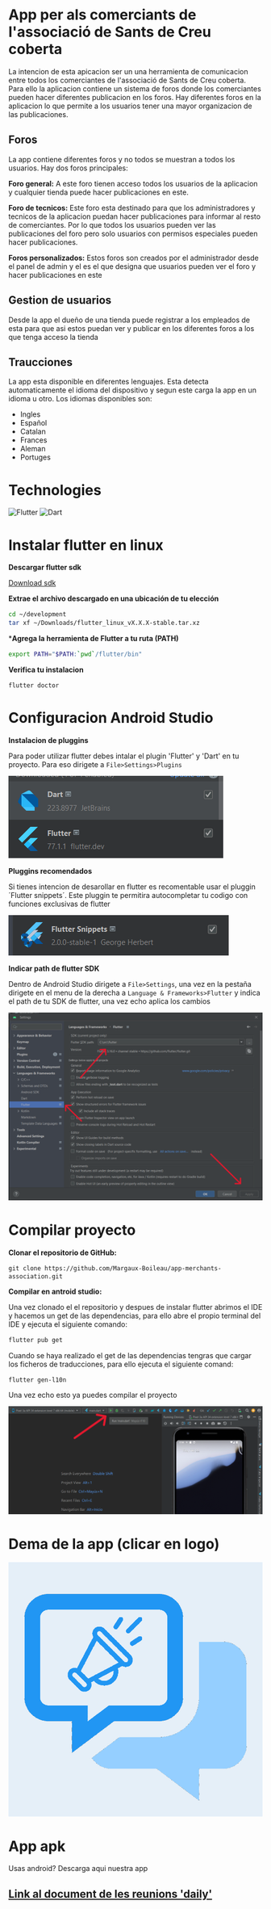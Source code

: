 # App per als comerciants de l'associació de Sants de Creu coberta

La intencion de esta apicacion ser un una herramienta de comunicacion entre todos los comerciantes de l'associació de Sants de Creu coberta. Para ello la aplicacion contiene un sistema de foros donde los comerciantes pueden hacer diferentes publicacion en los foros. Hay diferentes foros en la aplicacion lo que permite a los usuarios tener una mayor organizacion de las publicaciones.

## Foros
La app contiene diferentes foros y no todos se muestran a todos los usuarios. Hay dos foros principales:

**Foro general:** A este foro tienen acceso todos los usuarios de la aplicacion y cualquier tienda puede hacer publicaciones en este.

**Foro de tecnicos:** Este foro esta destinado para que los administradores y tecnicos de la aplicacion puedan hacer publicaciones para informar al resto de comerciantes. Por lo que todos los usuarios pueden ver las publicaciones del foro pero solo usuarios con permisos especiales pueden hacer publicaciones.

**Foros personalizados:** Estos foros son creados por el administrador desde el panel de admin y el es el que designa que usuarios pueden ver el foro y hacer publicaciones en este

## Gestion de usuarios

Desde la app el dueño de una tienda puede registrar a los empleados de esta para que asi estos puedan ver y publicar en los diferentes foros a los que tenga acceso la tienda

## Traucciones

La app esta disponible en diferentes lenguajes. Esta detecta automaticamente el idioma del dispositivo y segun este carga la app en un idioma u otro. Los idiomas disponibles son:
- Ingles
- Español
- Catalan
- Frances
- Aleman
- Portuges

# Technologies
![Flutter](https://img.shields.io/badge/Flutter-%2302569B.svg?style=for-the-badge&logo=Flutter&logoColor=white) ![Dart](https://img.shields.io/badge/dart-%230175C2.svg?style=for-the-badge&logo=dart&logoColor=white)

# Instalar flutter en linux

**Descargar flutter sdk**

[Download sdk](https://storage.googleapis.com/flutter_infra_release/releases/stable/linux/flutter_linux_3.19.1-stable.tar.xz)

**Extrae el archivo descargado en una ubicación de tu elección**

```bash
cd ~/development
tar xf ~/Downloads/flutter_linux_vX.X.X-stable.tar.xz
```

***Agrega la herramienta de Flutter a tu ruta (PATH)**

```bash
export PATH="$PATH:`pwd`/flutter/bin"
```

**Verifica tu instalacion**

```bash
flutter doctor
```

# Configuracion Android Studio

**Instalacion de pluggins**

Para poder utilizar flutter debes intalar el plugin 'Flutter' y 'Dart' en tu proyecto. Para eso dirigete a `File>Settings>Plugins`

![Plugins](readme_assets\pluggins_flutter.png) 

**Pluggins recomendados**

Si tienes intencion de desarollar en flutter es recomentable usar el pluggin ´Flutter snippets´. Este pluggin te permitira autocompletar tu codigo con funciones exclusivas de flutter

![Plugins](readme_assets/extra_pluggins_flutter.png) 

**Indicar path de flutter SDK**

Dentro de Android Studio dirigete a ``File>Settings``, una vez en la pestaña dirigete en el menu de la derecha a ``Language & Frameworks>Flutter`` y indica el path de tu SDK de flutter, una vez echo aplica los cambios

![Plugins](readme_assets/flutter_path.png) 

# Compilar proyecto

**Clonar el repositorio de GitHub:**

    git clone https://github.com/Margaux-Boileau/app-merchants-association.git

**Compilar en antroid studio:**

Una vez clonado el el repositorio y despues de instalar flutter abrimos el IDE y hacemos un get de las dependencias, para ello abre el propio terminal del IDE y ejecuta el siguiente comando:

```bash
flutter pub get
```

Cuando se haya realizado el get de las dependencias tengras que cargar los ficheros de traducciones, para ello ejecuta el siguiente comand:

```bash
flutter gen-l10n
```


Una vez echo esto ya puedes compilar el proyecto

![Android studio](readme_assets/run_app_android.png) 


# Dema de la app (clicar en logo)

[![App Demo](readme_assets\app_logo.jpg)](https://drive.google.com/file/d/1a2-2fYGBAlG_Kf2jA3iJ-jDS3jjFYrkf/view?usp=sharing)

# App apk

Usas android? Descarga aqui nuestra app



## [Link al document de les reunions 'daily'](https://docs.google.com/document/d/1zI_hmcGqmSW9f7VDPBhu5CrNaKiX6EYcbxGyyrRqMms/edit?usp=drive_link)
